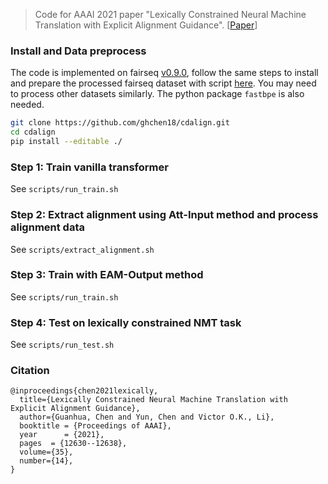 > Code for AAAI 2021 paper "Lexically Constrained Neural Machine Translation with Explicit Alignment Guidance". [[Paper](https://ojs.aaai.org/index.php/AAAI/article/view/17496)]

### Install and Data preprocess

The code is implemented on fairseq [v0.9.0](https://github.com/pytorch/fairseq/tree/v0.9.0), follow the same steps to install and prepare the processed fairseq dataset with script [here](https://github.com/pytorch/fairseq/blob/v0.9.0/examples/translation/prepare-wmt14en2de.sh). You may need to process other datasets similarly. The python package `fastbpe` is also needed. 

```bash
git clone https://github.com/ghchen18/cdalign.git
cd cdalign
pip install --editable ./
```

### Step 1: Train vanilla transformer
See `scripts/run_train.sh`

### Step 2: Extract alignment using Att-Input method and process alignment data
See `scripts/extract_alignment.sh`

### Step 3: Train with EAM-Output method
See `scripts/run_train.sh`

### Step 4: Test on lexically constrained NMT task
See `scripts/run_test.sh`


### Citation

```
@inproceedings{chen2021lexically,
  title={Lexically Constrained Neural Machine Translation with Explicit Alignment Guidance},
  author={Guanhua, Chen and Yun, Chen and Victor O.K., Li},
  booktitle = {Proceedings of AAAI},
  year      = {2021},
  pages  = {12630--12638},
  volume={35},
  number={14},
}
```
